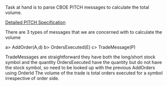 Task at hand is to parse CBOE PITCH messages to calculate the total volume. 

[Detailed PITCH Specification](http://cdn.cboe.com/resources/membership/Cboe_US_Equities_TCP_PITCH_Specification.pdf)
 
There are 3 types of messages that we are concerned with to calculate the volume 
 
a> AddOrder(A,d) 
b> OrdersExecuted(E) 
c> TradeMessage(P) 
  
  
TradeMessages are straightforward they have both the long/short stock symbol and the quantity 
OrdersExecuted have the quantity but do not have the stock symbol, so need to be looked up with the previous AddOrders using OrderId 
The volume of the trade is total orders executed for a symbol irrespective of order side. 